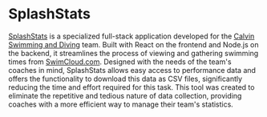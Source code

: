 # SplashStats

[SplashStats](https://alex-j-miller.github.io/SplashStats/) is a specialized full-stack application developed for the [Calvin Swimming and Diving](https://calvinknights.com/sports/mens-swimming-and-diving) team. Built with React on the frontend and Node.js on the backend, it streamlines the process of viewing and gathering swimming times from [SwimCloud.com](https://www.swimcloud.com/team/55/). Designed with the needs of the team's coaches in mind, SplashStats allows easy access to performance data and offers the functionality to download this data as CSV files, significantly reducing the time and effort required for this task. This tool was created to eliminate the repetitive and tedious nature of data collection, providing coaches with a more efficient way to manage their team's statistics.
